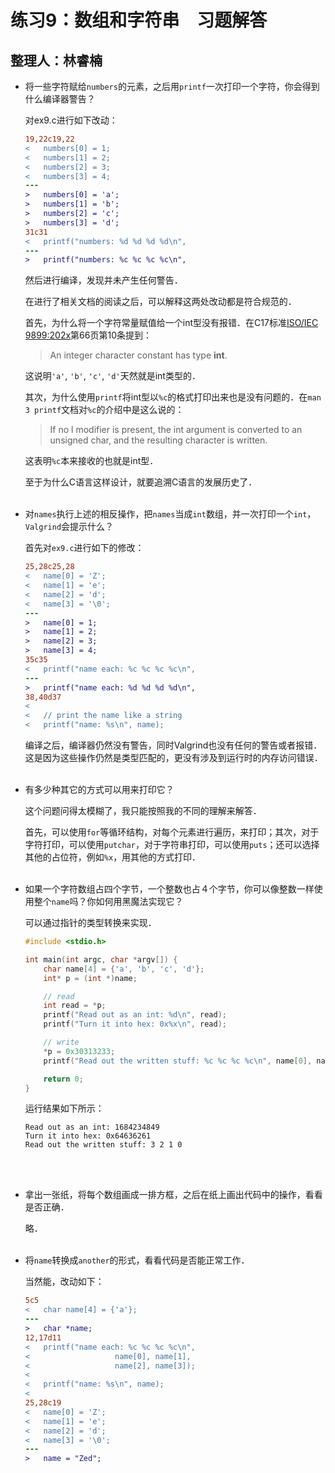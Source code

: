 # 练习9：数组和字符串　习题解答

## 整理人：林睿楠

* 将一些字符赋给`numbers`的元素，之后用`printf`一次打印一个字符，你会得到什么编译器警告？

	对ex9.c进行如下改动：

	```diff
	19,22c19,22
	< 	numbers[0] = 1;
	< 	numbers[1] = 2;
	< 	numbers[2] = 3;
	< 	numbers[3] = 4;
	---
	> 	numbers[0] = 'a';
	> 	numbers[1] = 'b';
	> 	numbers[2] = 'c';
	> 	numbers[3] = 'd';
	31c31
	< 	printf("numbers: %d %d %d %d\n",
	---
	> 	printf("numbers: %c %c %c %c\n",
	```

	然后进行编译，发现并未产生任何警告．

	在进行了相关文档的阅读之后，可以解释这两处改动都是符合规范的．

	首先，为什么将一个字符常量赋值给一个int型没有报错．在C17标准[ISO/IEC 9899:202x][1]第66页第10条提到：

	> An integer character constant has type **int**.

	这说明`'a'`, `'b'`, `'c'`, `'d'`天然就是int类型的．

	[1]: <https://www.open-std.org/jtc1/sc22/wg14/www/docs/n2347.pdf> "ISO/IEC 9899:202x"

	其次，为什么使用`printf`将int型以`%c`的格式打印出来也是没有问题的．在`man 3 printf`文档对`%c`的介绍中是这么说的：

	> If  no  l modifier is present, the int argument is converted to an unsigned char, and the resulting character is written.

	这表明`%c`本来接收的也就是int型．

	至于为什么C语言这样设计，就要追溯C语言的发展历史了．<br><br>

* 对`names`执行上述的相反操作，把`names`当成`int`数组，并一次打印一个`int`，`Valgrind`会提示什么？

	首先对`ex9.c`进行如下的修改：

	```diff
	25,28c25,28
	< 	name[0] = 'Z';
	< 	name[1] = 'e';
	< 	name[2] = 'd';
	< 	name[3] = '\0';
	---
	> 	name[0] = 1;
	> 	name[1] = 2;
	> 	name[2] = 3;
	> 	name[3] = 4;
	35c35
	< 	printf("name each: %c %c %c %c\n",
	---
	> 	printf("name each: %d %d %d %d\n",
	38,40d37
	< 
	< 	// print the name like a string
	< 	printf("name: %s\n", name);
	```

	编译之后，编译器仍然没有警告，同时Valgrind也没有任何的警告或者报错．这是因为这些操作仍然是类型匹配的，更没有涉及到运行时的内存访问错误．<br><br>

* 有多少种其它的方式可以用来打印它？

	这个问题问得太模糊了，我只能按照我的不同的理解来解答．

	首先，可以使用`for`等循环结构，对每个元素进行遍历，来打印；其次，对于字符打印，可以使用`putchar`，对于字符串打印，可以使用`puts`；还可以选择其他的占位符，例如`%x`，用其他的方式打印．<br><br>

* 如果一个字符数组占四个字节，一个整数也占４个字节，你可以像整数一样使用整个`name`吗？你如何用黑魔法实现它？

	可以通过指针的类型转换来实现．

	```c
	#include <stdio.h>

	int main(int argc, char *argv[]) {
		char name[4] = {'a', 'b', 'c', 'd'};
		int* p = (int *)name;

		// read
		int read = *p;
		printf("Read out as an int: %d\n", read);
		printf("Turn it into hex: 0x%x\n", read);

		// write
		*p = 0x30313233;
		printf("Read out the written stuff: %c %c %c %c\n", name[0], name[1], name[2], name[3]);

		return 0;
	}
	```

	运行结果如下所示：

	```
	Read out as an int: 1684234849
	Turn it into hex: 0x64636261
	Read out the written stuff: 3 2 1 0
	```

	<br><br>

* 拿出一张纸，将每个数组画成一排方框，之后在纸上画出代码中的操作，看看是否正确．

	略．<br><br>

* 将`name`转换成`another`的形式，看看代码是否能正常工作．

	当然能，改动如下：

	```diff
	5c5
	< 	char name[4] = {'a'};
	---
	> 	char *name;
	12,17d11
	< 	printf("name each: %c %c %c %c\n",
	< 					name[0], name[1],
	< 					name[2], name[3]);
	< 
	< 	printf("name: %s\n", name);
	< 
	25,28c19
	< 	name[0] = 'Z';
	< 	name[1] = 'e';
	< 	name[2] = 'd';
	< 	name[3] = '\0';
	---
	> 	name = "Zed";
	```
